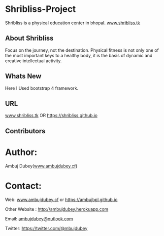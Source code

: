 # Shribliss-Project
Shribliss is a physical education center in bhopal. www.shribliss.tk

## About Shribliss
Focus on the journey, not the destination. Physical fitness is not only 
one of the most important keys to a healthy body, it is the basis of dynamic and 
creative intellectual activity.

## Whats New

Here I Used bootstrap 4 framework. 

## URL

www.shribliss.tk  OR https://shribliss.github.io

## Contributors
Author: 
=======================================================================
Ambuj Dubey(www.ambujdubey.cf)

Contact:
=======================================================================

Web: www.ambujdubey.cf or https://ambujbpl.github.io

Other Website : http://ambujdubey.herokuapp.com

Email: ambujdubey@outlook.com

Twitter: https://twitter.com/@mbujdubey



